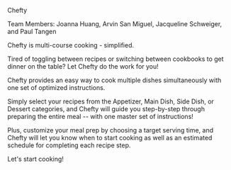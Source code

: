 Chefty


Team Members: Joanna Huang, Arvin San Miguel, Jacqueline Schweiger, and Paul Tangen



Chefty is multi-course cooking - simplified.

Tired of toggling between recipes or switching between cookbooks to get dinner on the table? Let Chefty do the work for you!

Chefty provides an easy way to cook multiple dishes simultaneously with one set of optimized instructions.

Simply select your recipes from the Appetizer, Main Dish, Side Dish, or Dessert categories, and Chefty will guide you step-by-step through preparing the entire meal -- with one master set of instructions!

Plus, customize your meal prep by choosing a target serving time, and Chefty will let you know when to start cooking as well as an estimated schedule for completing each recipe step.

Let's start cooking!
